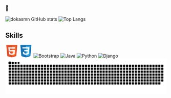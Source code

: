 ### 👋

![dokasmn GitHub  stats](https://github-readme-stats.vercel.app/api?username=dokasmn&show_icons=true&hide=contribs,prs&cache_seconds=86400&theme=neon)
![Top Langs](https://github-readme-stats.vercel.app/api/top-langs/?username=dokasmn&layout=compact)

<h2> Skills </h2>

<div>
  <img  alt="HTML" height="40" width="40" src="https://raw.githubusercontent.com/devicons/devicon/master/icons/html5/html5-original.svg">
  <img  alt="CSS" height="40" width="40" src="https://raw.githubusercontent.com/devicons/devicon/master/icons/css3/css3-original.svg">
  <img alt="Bootstrap" height="40" width="40" src="https://cdn.jsdelivr.net/gh/devicons/devicon@latest/icons/bootstrap/bootstrap-original.svg"/>   
  <img  alt="Java" height="40" width="40" src="https://raw.githubusercontent.com/jmnote/z-icons/master/svg/java.svg">
  <img  alt="Python" height="40" width="40" src="https://raw.githubusercontent.com/jmnote/z-icons/master/svg/python.svg">
  <img alt="Django" height="40" width="40" styles="color:#fff" src="https://cdn.jsdelivr.net/gh/devicons/devicon@latest/icons/django/django-plain.svg"/>
</div>


<picture>
  <source
    media="(prefers-color-scheme: dark)"
    srcset="https://raw.githubusercontent.com/platane/snk/output/github-contribution-grid-snake-dark.svg"
  />
  <source
    media="(prefers-color-scheme: light)"
    srcset="https://raw.githubusercontent.com/platane/snk/output/github-contribution-grid-snake.svg"
  />
  <img
    alt="github contribution grid snake animation"
    src="https://raw.githubusercontent.com/platane/snk/output/github-contribution-grid-snake.svg"
  />
</picture>


